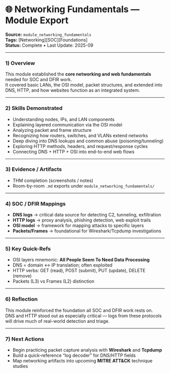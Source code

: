 # 🌐 Networking Fundamentals — Module Export

**Source:** `module_networking_fundamentals`  
**Tags:** [Networking][SOC][Foundations]  
**Status:** Complete • Last Update: 2025-09  

---

### 1) Overview
This module established the **core networking and web fundamentals** needed for SOC and DFIR work.  
It covered basic LANs, the OSI model, packet structures, and extended into DNS, HTTP, and how websites function as an integrated system.

---

### 2) Skills Demonstrated
- Understanding nodes, IPs, and LAN components  
- Explaining layered communication via the OSI model  
- Analyzing packet and frame structure  
- Recognizing how routers, switches, and VLANs extend networks  
- Deep diving into DNS lookups and common abuse (poisoning/tunneling)  
- Exploring HTTP methods, headers, and request/response cycles  
- Connecting DNS + HTTP + OSI into end-to-end web flows  

---

### 3) Evidence / Artifacts
- THM completion (screenshots / notes)  
- Room-by-room `.md` exports under `module_networking_fundamentals/`  

---

### 4) SOC / DFIR Mappings
- **DNS logs** → critical data source for detecting C2, tunneling, exfiltration  
- **HTTP logs** → proxy analysis, phishing detection, web exploit trails  
- **OSI model** → framework for mapping attacks to specific layers  
- **Packets/Frames** → foundational for Wireshark/Tcpdump investigations  

---

### 5) Key Quick-Refs
- OSI layers mnemonic: **All People Seem To Need Data Processing**  
- DNS = domain ↔ IP translation; often exploited  
- HTTP verbs: GET (read), POST (submit), PUT (update), DELETE (remove)  
- Packets (L3) vs Frames (L2) distinction  

---

### 6) Reflection
This module reinforced the foundation all SOC and DFIR work rests on.  
DNS and HTTP stood out as especially critical — logs from these protocols will drive much of real-world detection and triage.  

---

### 7) Next Actions
- Begin practicing packet capture analysis with **Wireshark** and **Tcpdump**  
- Build a quick-reference “log decoder” for DNS/HTTP fields  
- Map networking artifacts into upcoming **MITRE ATT&CK** technique studies  

